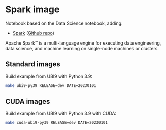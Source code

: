 # Spark image

Notebook based on the Data Science notebook, adding:

* [Spark](https://spark.apache.org/) ([Github repo](https://github.com/apache/spark))

Apache Spark™ is a multi-language engine for executing data engineering, data science, and machine learning on single-node machines or clusters.

## Standard images

Build example from UBI9 with Python 3.9:

```bash
make ubi9-py39 RELEASE=dev DATE=20230101
```

## CUDA images

Build example from UBI9 with Python 3.9 with CUDA:

```bash
make cuda-ubi9-py39 RELEASE=dev DATE=20230101
```
